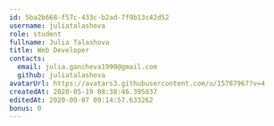 ```yaml
---
id: 5ba2b668-f57c-433c-b2ad-7f9b13c42d52	
username: juliatalashova	
role: student
fullname: Julia Talashova
title: Web Developer
contacts:
  email: julia.gancheva1990@gmail.com
  github: juliatalashova
avatarUrl: https://avatars3.githubusercontent.com/u/15787967?v=4	
createdAt: 2020-05-19 08:38:46.395837	
editedAt: 2020-09-07 09:14:57.633262
bonus: 0
---
```

